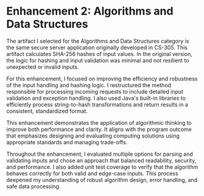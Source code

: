 # Enhancement 2: Algorithms and Data Structures

The artifact I selected for the Algorithms and Data Structures category is the same secure server application originally developed in CS-305. This artifact calculates SHA-256 hashes of input values. In the original version, the logic for hashing and input validation was minimal and not resilient to unexpected or invalid inputs.

For this enhancement, I focused on improving the efficiency and robustness of the input handling and hashing logic. I restructured the method responsible for processing incoming requests to include detailed input validation and exception handling. I also used Java's built-in libraries to efficiently process string-to-hash transformations and return results in a consistent, standardized format.

This enhancement demonstrates the application of algorithmic thinking to improve both performance and clarity. It aligns with the program outcome that emphasizes designing and evaluating computing solutions using appropriate standards and managing trade-offs.

Throughout the enhancement, I evaluated multiple options for parsing and validating inputs and chose an approach that balanced readability, security, and performance. I also added unit test coverage to verify that the algorithm behaves correctly for both valid and edge-case inputs. This process deepened my understanding of robust algorithm design, error handling, and safe data processing.
